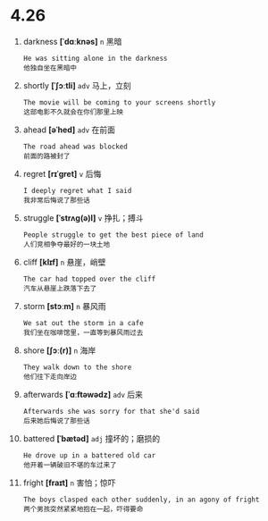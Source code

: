 # 4.26




1. darkness **[ˈdɑːknəs]** `n` 黑暗
    ```
    He was sitting alone in the darkness
    他独自坐在黑暗中
    ```

2. shortly **[ˈʃɔːtli]** `adv` 马上，立刻
    ```
    The movie will be coming to your screens shortly
    这部电影不久就会在你们那里上映
    ```

3. ahead **[əˈhed]** `adv` 在前面
    ```
    The road ahead was blocked
    前面的路被封了
    ```

4. regret **[rɪˈɡret]** `v` 后悔
    ```
    I deeply regret what I said
    我非常后悔说了那些话
    ```

5. struggle **[ˈstrʌɡ(ə)l]** `v` 挣扎；搏斗
    ```
    People struggle to get the best piece of land
    人们竞相争夺最好的一块土地
    ```

6. cliff **[klɪf]** `n` 悬崖，峭壁
    ```
    The car had topped over the cliff
    汽车从悬崖上跌落下去了
    ```

7. storm **[stɔːm]** `n` 暴风雨
    ```
    We sat out the storm in a cafe
    我们坐在咖啡馆里，一直等到暴风雨过去
    ```

8. shore **[ʃɔː(r)]** `n` 海岸
    ```
    They walk down to the shore
    他们往下走向岸边
    ```

9. afterwards **[ˈɑːftəwədz]** `adv` 后来
    ```
    Afterwards she was sorry for that she'd said
    后来她后悔说了那些话
    ```

10. battered **[ˈbætəd]** `adj` 撞坏的；磨损的
    ```
    He drove up in a battered old car
    他开着一辆破旧不堪的车过来了
    ```

11. fright **[fraɪt]** `n` 害怕；惊吓
    ```
    The boys clasped each other suddenly, in an agony of fright
    两个男孩突然紧紧地抱在一起，吓得要命
    ```
